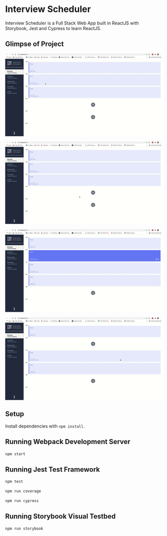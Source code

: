 # Interview Scheduler

Interview Scheduler is a Full Stack Web App built in ReactJS with Storybook, Jest and Cypress to learn ReactJS. 

## Glimpse of Project

!["Overview"](https://github.com/Nidz01/scheduler/blob/master/docs/Scheduler_Overview.gif?raw=true)

!["Book Appointment"](https://github.com/Nidz01/scheduler/blob/master/docs/Book_Appointment.gif?raw=true)

!["Cancel Appointment"](https://github.com/Nidz01/scheduler/blob/master/docs/Cancel_Appointment.gif?raw=true)

!["Edit Appointment"](https://github.com/Nidz01/scheduler/blob/master/docs/Edit_Appointment.gif?raw=true)


## Setup

Install dependencies with `npm install`.

## Running Webpack Development Server

```sh
npm start
```

## Running Jest Test Framework

```sh
npm test
```

```sh
npm run coverage
```

```sh
npm run cypress
```

## Running Storybook Visual Testbed

```sh
npm run storybook
```
